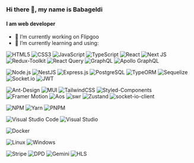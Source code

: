 ### Hi there 👋, my name is Babageldi
#### I am web developer

- 🔭 I’m currently working on Flipgoo
- 🌱 I’m currently learning and using: 


![HTML5](https://img.shields.io/badge/html5-%23E34F26.svg?style=for-the-badge&logo=html5&logoColor=white)
![CSS3](https://img.shields.io/badge/css3-%231572B6.svg?style=for-the-badge&logo=css3&logoColor=white)
![JavaScript](https://img.shields.io/badge/javascript-%23323330.svg?style=for-the-badge&logo=javascript&logoColor=%23F7DF1E)
![TypeScript](https://img.shields.io/badge/typescript-%23007ACC.svg?style=for-the-badge&logo=typescript&logoColor=white)
![React](https://img.shields.io/badge/react-%2320232a.svg?style=for-the-badge&logo=react&logoColor=%2361DAFB)
![Next JS](https://img.shields.io/badge/Next-black?style=for-the-badge&logo=next.js&logoColor=white)
![Redux-Toolkit](https://img.shields.io/badge/redux-%23593d88.svg?style=for-the-badge&logo=redux&logoColor=whit)
![React Query](https://img.shields.io/badge/-React%20Query-FF4154?style=for-the-badge&logo=react%20query&logoColor=white)
![GraphQL](https://img.shields.io/badge/-GraphQL-E10098?style=for-the-badge&logo=graphql&logoColor=white)
![Apollo GraphQL](https://img.shields.io/badge/-Apollo%20GraphQL-311C87?style=for-the-badge&logo=apollo-graphql&logoColor=white)

![Node.js](https://img.shields.io/badge/Node.js-%23339933.svg?style=for-the-badge&logo=nodedotjs&logoColor=white)
![NestJS](https://img.shields.io/badge/NestJS-E0234E?style=for-the-badge&logo=nestjs&logoColor=white)
![Express.js](https://img.shields.io/badge/Express.js-%23000000.svg?style=for-the-badge&logo=express&logoColor=white)
![PostgreSQL](https://img.shields.io/badge/PostgreSQL-%23336791.svg?style=for-the-badge&logo=postgresql&logoColor=white)
![TypeORM](https://img.shields.io/badge/TypeORM-E94E1B?style=for-the-badge&logo=typeorm&logoColor=white)
![Sequelize](https://img.shields.io/badge/Sequelize-%23667AB6.svg?style=for-the-badge&logo=sequelize&logoColor=white)
![Socket.io](https://img.shields.io/badge/Socket.io-%23010101.svg?style=for-the-badge&logo=socket.io&logoColor=white)
![JWT](https://img.shields.io/badge/JWT-%23000000.svg?style=for-the-badge&logo=jsonwebtokens&logoColor=white)


![Ant-Design](https://img.shields.io/badge/-AntDesign-%230170FE?style=for-the-badge&logo=ant-design&logoColor=white)
![MUI](https://img.shields.io/badge/MUI-%230081CB.svg?style=for-the-badge&logo=mui&logoColor=white)
![TailwindCSS](https://img.shields.io/badge/tailwindcss-%2338B2AC.svg?style=for-the-badge&logo=tailwind-css&logoColor=white)
![Styled-Components](https://img.shields.io/badge/styled--components-%23DB7093.svg?style=for-the-badge&logo=styled-components&logoColor=white)
![Framer Motion](https://img.shields.io/badge/Framer%20Motion-%23000000.svg?style=for-the-badge&logo=framer&logoColor=white)
![Aos](https://img.shields.io/badge/AOS-%23FF5733.svg?style=for-the-badge&logo=animate&logoColor=white)
![swr](https://img.shields.io/badge/swr-%23FFFFFF.svg?style=for-the-badge&logo=swr&logoColor=blue)
![Zustand](https://img.shields.io/badge/Zustand-%23FFDD57.svg?style=for-the-badge&logo=zustand&logoColor=black)
![socket-io-client](https://img.shields.io/badge/socket--io--client-%23010101.svg?style=for-the-badge&logo=socket.io&logoColor=white)


![NPM](https://img.shields.io/badge/NPM-%23000000.svg?style=for-the-badge&logo=npm&logoColor=white)
![Yarn](https://img.shields.io/badge/yarn-%232C8EBB.svg?style=for-the-badge&logo=yarn&logoColor=white)
![PNPM](https://img.shields.io/badge/PNPM-%232C8EBB.svg?style=for-the-badge&logo=pnpm&logoColor=white)

![Visual Studio Code](https://img.shields.io/badge/Visual%20Studio%20Code-0078d7.svg?style=for-the-badge&logo=visual-studio-code&logoColor=white)
![Visual Studio](https://img.shields.io/badge/Visual%20Studio-5C2D91?style=for-the-badge&logo=visual-studio&logoColor=white)

![Docker](https://img.shields.io/badge/Docker-%230db7ed.svg?style=for-the-badge&logo=docker&logoColor=white)

![Linux](https://img.shields.io/badge/Linux-FCC624?style=for-the-badge&logo=linux&logoColor=black)
![Windows](https://img.shields.io/badge/Windows-0078D6?style=for-the-badge&logo=windows&logoColor=white)


![Stripe](https://img.shields.io/badge/Stripe-008C9E?style=for-the-badge&logo=stripe&logoColor=white)
![DPD](https://img.shields.io/badge/DPD-FF3D00?style=for-the-badge&logo=dpd&logoColor=white)
![Gemini](https://img.shields.io/badge/Gemini-FF5F00?style=for-the-badge&logo=gemini&logoColor=white)
![HLS](https://img.shields.io/badge/HLS-FF0000?style=for-the-badge&logo=apple&logoColor=white) <!-- using Apple logo as a placeholder -->





<!---
babageldih4/babageldih4 is a ✨ special ✨ repository because its README.md (this file) appears on your GitHub profile.
You can click the Preview link to take a look at your changes.
--->
